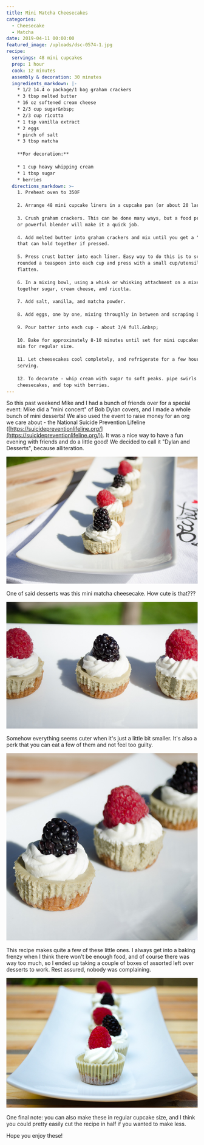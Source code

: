 ```yaml
---
title: Mini Matcha Cheesecakes
categories:
  - Cheesecake
  - Matcha
date: 2019-04-11 00:00:00
featured_image: /uploads/dsc-0574-1.jpg
recipe:
  servings: 48 mini cupcakes
  prep: 1 hour
  cook: 12 minutes
  assembly & decoration: 30 minutes
  ingredients_markdown: |-
    * 1/2 14.4 o package/1 bag graham crackers
    * 3 tbsp melted butter
    * 16 oz softened cream cheese
    * 2/3 cup sugar&nbsp;
    * 2/3 cup ricotta
    * 1 tsp vanilla extract
    * 2 eggs
    * pinch of salt
    * 3 tbsp matcha

    **For decoration:**

    * 1 cup heavy whipping cream
    * 1 tbsp sugar
    * berries
  directions_markdown: >-
    1. Preheat oven to 350F

    2. Arrange 48 mini cupcake liners in a cupcake pan (or about 20 large ones)

    3. Crush graham crackers. This can be done many ways, but a food processor
    or powerful blender will make it a quick job.

    4. Add melted butter into graham crackers and mix until you get a "batter"
    that can hold together if pressed.

    5. Press crust batter into each liner. Easy way to do this is to scoop a
    rounded a teaspoon into each cup and press with a small cup/utensil to
    flatten.

    6. In a mixing bowl, using a whisk or whisking attachment on a mixer, whisk
    together sugar, cream cheese, and ricotta.

    7. Add salt, vanilla, and matcha powder.

    8. Add eggs, one by one, mixing throughly in between and scraping bowl.

    9. Pour batter into each cup - about 3/4 full.&nbsp;

    10. Bake for approximately 8-10 minutes until set for mini cupcakes, or 20
    min for regular size.

    11. Let cheesecakes cool completely, and refrigerate for a few hours before
    serving.

    12. To decorate - whip cream with sugar to soft peaks. pipe swirls on
    cheesecakes, and top with berries.
---
```


So this past weekend Mike and I had a bunch of friends over for a special event: Mike did a "mini concert" of Bob Dylan covers, and I made a whole bunch of mini desserts\! We also used the event to raise money for an org we care about - the National Suicide Prevention Lifeline ([https://suicidepreventionlifeline.org/](https://suicidepreventionlifeline.org/)). It was a nice way to have a fun evening with friends and do a little good\! We decided to call it "Dylan and Desserts", because alliteration.

![](/uploads/dsc-0574.jpg)

One of said desserts was this mini matcha cheesecake. How cute is that??? 

![](/uploads/dsc-0558.jpg)

Somehow everything seems cuter when it's just a little bit smaller. It's also a perk that you can eat a few of them and not feel too guilty.

![](/uploads/dsc-0579.jpg)

This recipe makes quite a few of these little ones. I always get into a baking frenzy when I think there won't be enough food, and of course there was way too much, so I ended up taking a couple of boxes of assorted left over desserts to work. Rest assured, nobody was complaining.

![](/uploads/dsc-0469.jpg)

One final note: you can also make these in regular cupcake size, and I think you could pretty easily cut the recipe in half if you wanted to make less.

Hope you enjoy these\!